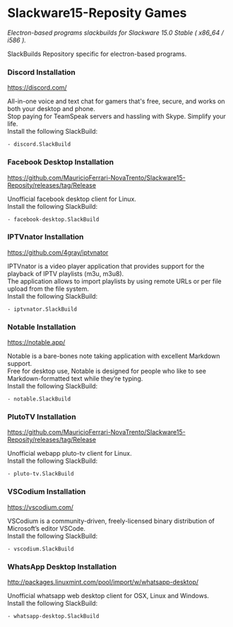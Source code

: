 # Slackware15-Reposity Games
*Electron-based programs slackbuilds for Slackware 15.0 Stable ( x86_64 / i586 ).*

SlackBuilds Repository specific for electron-based programs.

### Discord Installation

https://discord.com/

All-in-one voice and text chat for gamers that's free, secure, and works on both your desktop and phone.<br/>
Stop paying for TeamSpeak servers and hassling with Skype. Simplify your life.<br/>
Install the following SlackBuild:
```
- discord.SlackBuild
```

### Facebook Desktop Installation

https://github.com/MauricioFerrari-NovaTrento/Slackware15-Reposity/releases/tag/Release

Unofficial facebook desktop client for Linux.<br/>
Install the following SlackBuild:
```
- facebook-desktop.SlackBuild
```

### IPTVnator Installation

https://github.com/4gray/iptvnator

IPTVnator is a video player application that provides support for the playback of IPTV playlists (m3u, m3u8).<br/>
The application allows to import playlists by using remote URLs or per file upload from the file system.<br/>
Install the following SlackBuild:
```
- iptvnator.SlackBuild
```

### Notable Installation

https://notable.app/

Notable is a bare-bones note taking application with excellent Markdown support. <br/>
Free for desktop use, Notable is designed for people who like to see Markdown-formatted text while they’re typing.<br/>
Install the following SlackBuild:
```
- notable.SlackBuild
```

### PlutoTV Installation

https://github.com/MauricioFerrari-NovaTrento/Slackware15-Reposity/releases/tag/Release

Unofficial webapp pluto-tv client for Linux. <br/>
Install the following SlackBuild:
```
- pluto-tv.SlackBuild
```

### VSCodium Installation

https://vscodium.com/

VSCodium is a community-driven, freely-licensed binary distribution of Microsoft’s editor VSCode. <br/>
Install the following SlackBuild:
```
- vscodium.SlackBuild
```

### WhatsApp Desktop Installation

http://packages.linuxmint.com/pool/import/w/whatsapp-desktop/

Unofficial whatsapp web desktop client for OSX, Linux and Windows.<br/>
Install the following SlackBuild:
```
- whatsapp-desktop.SlackBuild
```
